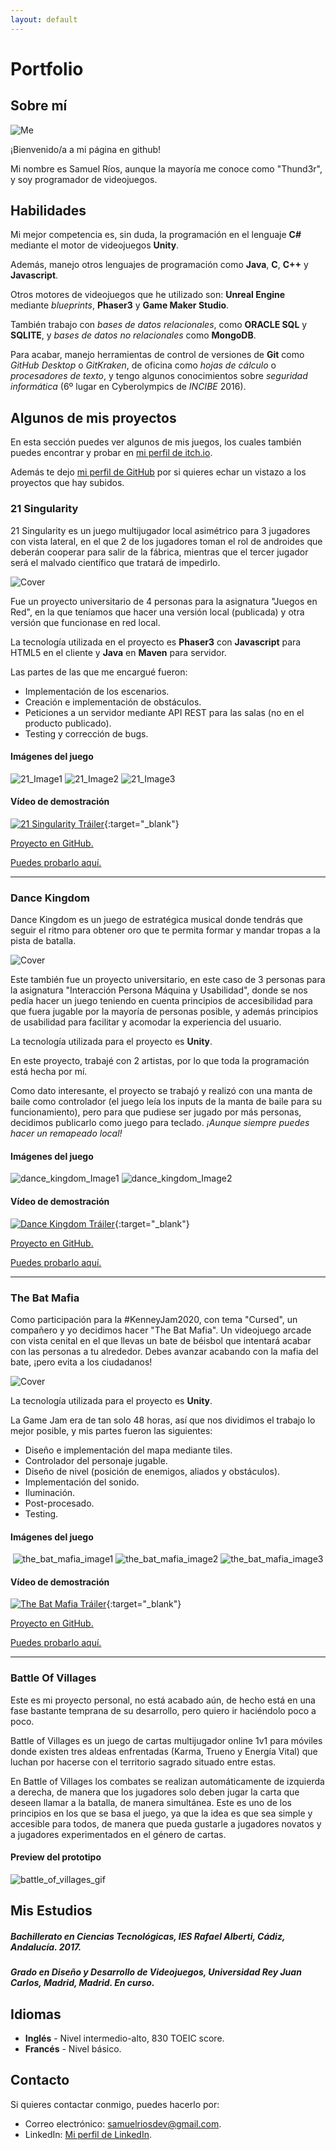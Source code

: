 ```yaml
---
layout: default
---
```


# Portfolio
## Sobre mí
![Me](./img/myImage.jpg)

¡Bienvenido/a a mi página en github!
  
Mi nombre es Samuel Ríos, aunque la mayoría me conoce como "Thund3r", y soy programador de videojuegos.


## Habilidades
Mi mejor competencia es, sin duda, la programación en el lenguaje **C#** mediante el motor de videojuegos **Unity**.

Además, manejo otros lenguajes de programación como **Java**, **C**, **C++** y **Javascript**.

Otros motores de videojuegos que he utilizado son: **Unreal Engine** mediante _blueprints_, **Phaser3** y **Game Maker Studio**.

También trabajo con _bases de datos relacionales_, como **ORACLE SQL** y **SQLITE**, y _bases de datos no relacionales_ como **MongoDB**.

Para acabar, manejo herramientas de control de versiones de **Git** como _GitHub Desktop_ o _GitKraken_, de oficina como _hojas de cálculo_ o _procesadores de texto_, y tengo algunos conocimientos sobre _seguridad informática_ (6º lugar en Cyberolympics de _INCIBE_ 2016).

## Algunos de mis proyectos
En esta sección puedes ver algunos de mis juegos, los cuales también puedes encontrar y probar en [mi perfil de itch.io](https://thund3rdev.itch.io/).

Además te dejo [mi perfil de GitHub](https://github.com/Thund3rDev) por si quieres echar un vistazo a los proyectos que hay subidos.

### 21 Singularity
21 Singularity es un juego multijugador local asimétrico para 3 jugadores con vista lateral, en el que 2 de los jugadores toman el rol de androides que deberán cooperar para salir de la fábrica, mientras que el tercer jugador será el malvado científico que tratará de impedirlo.

![Cover](./img/21singularity_cover.png)

Fue un proyecto universitario de 4 personas para la asignatura "Juegos en Red", en la que teníamos que hacer una versión local (publicada) y otra versión que funcionase en red local.

La tecnología utilizada en el proyecto es **Phaser3** con **Javascript** para HTML5 en el cliente y **Java** en **Maven** para servidor.

Las partes de las que me encargué fueron:
- Implementación de los escenarios.
- Creación e implementación de obstáculos.
- Peticiones a un servidor mediante API REST para las salas (no en el producto publicado).
- Testing y corrección de bugs.

#### Imágenes del juego
![21_Image1](./img/21singularity_img1.png)
![21_Image2](./img/21singularity_img2.png)
![21_Image3](./img/21singularity_img3.png)

#### Vídeo de demostración
[![21 Singularity Tráiler](http://img.youtube.com/vi/Du8YlVF52M8/0.jpg)](https://youtu.be/Du8YlVF52M8 "21 Singularity - Tráiler"){:target="_blank"}

[Proyecto en GitHub.](https://github.com/Thund3rDev/Juegos-en-Red-19-20---Grupo-G-)

[Puedes probarlo aquí.](https://nanateam.itch.io/21-singularity)

* * *

### Dance Kingdom
Dance Kingdom es un juego de estratégica musical donde tendrás que seguir el ritmo para obtener oro que te permita formar y mandar tropas a la pista de batalla.

![Cover](./img/danceKingdom_cover.jpg)

Este también fue un proyecto universitario, en este caso de 3 personas para la asignatura "Interacción Persona Máquina y Usabilidad", donde se nos pedía hacer un juego teniendo en cuenta principios de accesibilidad para que fuera jugable por la mayoría de personas posible, y además principios de usabilidad para facilitar y acomodar la experiencia del usuario.

La tecnología utilizada para el proyecto es **Unity**.

En este proyecto, trabajé con 2 artistas, por lo que toda la programación está hecha por mí.

Como dato interesante, el proyecto se trabajó y realizó con una manta de baile como controlador (el juego leía los inputs de la manta de baile para su funcionamiento), pero para que pudiese ser jugado por más personas, decidimos publicarlo como juego para teclado. _¡Aunque siempre puedes hacer un remapeado local!_

#### Imágenes del juego
![dance_kingdom_Image1](./img/danceKingdom_img1.jpg)
![dance_kingdom_Image2](./img/danceKingdom_img2.jpg)

#### Vídeo de demostración
[![Dance Kingdom Tráiler](http://img.youtube.com/vi/JOFYp2fQDho/0.jpg)](https://youtu.be/JOFYp2fQDho "Dance Kingdom - Tráiler"){:target="_blank"}

[Proyecto en GitHub.](https://github.com/Thund3rDev/Dance-Kingdom)

[Puedes probarlo aquí.](https://thund3rdev.itch.io/dance-kingdom)

* * *

### The Bat Mafia
Como participación para la #KenneyJam2020, con tema "Cursed", un compañero y yo decidimos hacer "The Bat Mafia". Un videojuego arcade con vista cenital en el que llevas un bate de béisbol que intentará acabar con las personas a tu alrededor. Debes avanzar acabando con la mafia del bate, ¡pero evita a los ciudadanos!

![Cover](./img/theBatMafia_cover.png)

La tecnología utilizada para el proyecto es **Unity**.

La Game Jam era de tan solo 48 horas, así que nos dividimos el trabajo lo mejor posible, y mis partes fueron las siguientes:
- Diseño e implementación del mapa mediante tiles.
- Controlador del personaje jugable.
- Diseño de nivel (posición de enemigos, aliados y obstáculos).
- Implementación del sonido.
- Iluminación.
- Post-procesado.
- Testing.

#### Imágenes del juego
<p align="center">
  <img alt="the_bat_mafia_image1" src="./img/theBatMafia_img1.png" />
  <img alt="the_bat_mafia_image2" src="./img/theBatMafia_img2.png" />
  <img alt="the_bat_mafia_image3" src="./img/theBatMafia_img3.png" />
</p>

#### Vídeo de demostración
[![The Bat Mafia Tráiler](http://img.youtube.com/vi/LlnbN5jCb1w/0.jpg)](https://youtu.be/LlnbN5jCb1w "The Bat Mafia - Tráiler"){:target="_blank"}

[Proyecto en GitHub.](https://github.com/Thund3rDev/The-Bat-Mafia)

[Puedes probarlo aquí.](https://thund3rdev.itch.io/the-bat-mafia)

* * *

### Battle Of Villages
Este es mi proyecto personal, no está acabado aún, de hecho está en una fase bastante temprana de su desarrollo, pero quiero ir haciéndolo poco a poco.

Battle of Villages es un juego de cartas multijugador online 1v1 para móviles donde existen tres aldeas enfrentadas (Karma, Trueno y Energía Vital) que luchan por hacerse con el territorio sagrado situado entre estas.

En Battle of Villages los combates se realizan automáticamente de izquierda a derecha, de manera que los jugadores solo deben jugar la carta que deseen llamar a la batalla, de manera simultánea. Este es uno de los principios en los que se basa el juego, ya que la idea es que sea simple y accesible para todos, de manera que pueda gustarle a jugadores novatos y a jugadores experimentados en el género de cartas.

#### Preview del prototipo
![battle_of_villages_gif](./img/battleOfVillages.gif)

## Mis Estudios
##### _Bachillerato en Ciencias Tecnológicas_, **IES Rafael Alberti**, Cádiz, Andalucía. _2017_.

##### _Grado en Diseño y Desarrollo de Videojuegos_, **Universidad Rey Juan Carlos**, Madrid, Madrid. _En curso_.

## Idiomas
- **Inglés** - Nivel intermedio-alto, 830 TOEIC score.
- **Francés** - Nivel básico.

## Contacto
Si quieres contactar conmigo, puedes hacerlo por:
- Correo electrónico: [samuelriosdev@gmail.com](mailto:samuelriosdev@gmail.com).
- LinkedIn: [Mi perfil de LinkedIn](https://www.linkedin.com/in/samuel-r%C3%ADos-ba51661a3/).

<!---
Text can be **bold**, _italic_, or ~~strikethrough~~.

[Link to another page](./another-page.html).

There should be whitespace between paragraphs.

There should be whitespace between paragraphs. We recommend including a README, or a file with information about your project.

# Header 1

This is a normal paragraph following a header. GitHub is a code hosting platform for version control and collaboration. It lets you and others work together on projects from anywhere.

## Header 2

> This is a blockquote following a header.
>
> When something is important enough, you do it even if the odds are not in your favor.

### Header 3

```js
// Javascript code with syntax highlighting.
var fun = function lang(l) {
  dateformat.i18n = require('./lang/' + l)
  return true;
}
```

```ruby
# Ruby code with syntax highlighting
GitHubPages::Dependencies.gems.each do |gem, version|
  s.add_dependency(gem, "= #{version}")
end
```

#### Header 4

*   This is an unordered list following a header.
*   This is an unordered list following a header.
*   This is an unordered list following a header.

##### Header 5

1.  This is an ordered list following a header.
2.  This is an ordered list following a header.
3.  This is an ordered list following a header.

###### Header 6

| head1        | head two          | three |
|:-------------|:------------------|:------|
| ok           | good swedish fish | nice  |
| out of stock | good and plenty   | nice  |
| ok           | good `oreos`      | hmm   |
| ok           | good `zoute` drop | yumm  |

### There's a horizontal rule below this.

* * *

### Here is an unordered list:

*   Item foo
*   Item bar
*   Item baz
*   Item zip

### And an ordered list:

1.  Item one
1.  Item two
1.  Item three
1.  Item four

### And a nested list:

- level 1 item
  - level 2 item
  - level 2 item
    - level 3 item
    - level 3 item
- level 1 item
  - level 2 item
  - level 2 item
  - level 2 item
- level 1 item
  - level 2 item
  - level 2 item
- level 1 item

### Small image

![Octocat](https://github.githubassets.com/images/icons/emoji/octocat.png)

### Large image

![Branching](https://guides.github.com/activities/hello-world/branching.png)


### Definition lists can be used with HTML syntax.

<dl>
<dt>Name</dt>
<dd>Godzilla</dd>
<dt>Born</dt>
<dd>1952</dd>
<dt>Birthplace</dt>
<dd>Japan</dd>
<dt>Color</dt>
<dd>Green</dd>
</dl>

```
Long, single-line code blocks should not wrap. They should horizontally scroll if they are too long. This line should be long enough to demonstrate this.
```

```
The final element.
```
-->